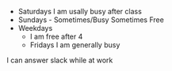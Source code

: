 * Saturdays I am usally busy after class
* Sundays - Sometimes/Busy Sometimes Free
* Weekdays
    * I am free after 4
    * Fridays I am generally busy

I can answer slack while at work